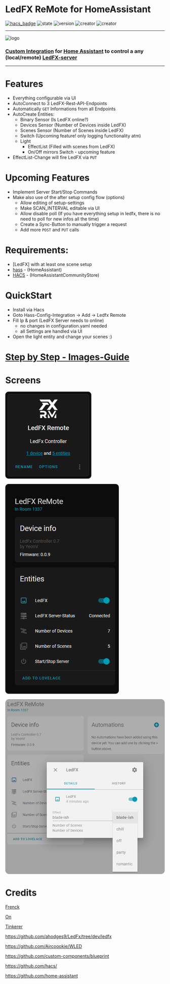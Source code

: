 # LedFX ReMote for HomeAssistant

[![hacs_badge](https://img.shields.io/badge/HACS-Custom-blue.svg)](https://github.com/custom-components/hacs)
![state](https://img.shields.io/badge/STATE-alpha-blue.svg)
![version](https://img.shields.io/badge/VERSION-0.1.0-blue.svg)
![creator](https://img.shields.io/badge/CREATOR-Yeon-blue.svg)
![creator](https://img.shields.io/badge/a.k.a-Blade-blue.svg)

---

![logo](https://user-images.githubusercontent.com/28861537/99007089-cac6e100-2543-11eb-99d3-01bf0b487d29.png)


### [Custom Integration](https://github.com/hacs/integration) for [Home Assistant](https://github.com/home-assistant) to control a any (local/remote) [LedFX-server](https://github.com/ahodges9/LedFx)
---

# Features

- Everything configurable via UI
- AutoConnect to 3 LedFX-Rest-API-Endpoints
- Automatically `GET` Informations from all Endpoints
- AutoCreate Entities:
  - Binary Sensor (Is LedFX online?)
  - Devices Sensor (Number of Devices inside LedFX)
  - Scenes Sensor (Number of Scenes inside LedFX)
  - Switch (Upcoming feature! only logging functionality atm)
  - Light 
    - EffectList (Filled with scenes from LedFX)
    - On/Off mirrors Switch - upcoming feature
- EffectList-Change will fire LedFX via `PUT`

# Upcoming Features

- Implement Server Start/Stop Commands
- Make also use of the after setup config flow (options)
  - Allow editing of setup-settings
  - Make SCAN_INTERVAL editable via UI
  - Allow disable poll (If you have everything setup in ledfx, there is no need to poll for new infos all the time)
  - Create a Sync-Button to manually trigger a request
  - Add more `POST` and `PUT` calls

# Requirements:

- [LedFX] with at least one scene setup
- [hass](https://github.com/home-assistant) - (HomeAssistant)
- [HACS](https://hacs.xyz/) - (HomeAssistantCommunityStore)

# QuickStart

- Install via Hacs
- Goto Hass-Config-Integration -> Add -> Ledfx Remote
- Fill Ip & port (LedFX Server needs to online)
  - no changes in configuration.yaml needed 
  - all Settings are handled via UI
- Open the light entity and change your scenes :)

# [Step by Step - Images-Guide](https://github.com/YeonV/ledfxrm/wiki/Step-by-Step-Images)

# Screens

![integration](docs/integration.png)

![main](docs/main.png)

![scenes](docs/scenes.png)

# Credits

[Frenck](https://github.com/frenck)

[On](https://github.com/OnFreund)

[Tinkerer](https://github.com/DubhAd)

https://github.com/ahodges9/LedFx/tree/dev/ledfx

https://github.com/Aircoookie/WLED

https://github.com/custom-components/blueprint

https://github.com/hacs/

https://github.com/home-assistant
